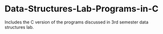 # Data-Structures-Lab-Programs-in-C
Includes the C version of the programs discussed in 3rd semester data structures lab.
